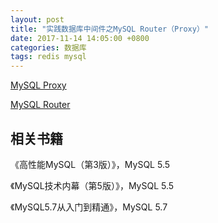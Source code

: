 ```yaml
---
layout: post
title: "实践数据库中间件之MySQL Router（Proxy）"
date: 2017-11-14 14:05:00 +0800
categories: 数据库
tags: redis mysql
---
```



[MySQL Proxy](https://downloads.mysql.com/archives/proxy/)

[MySQL Router](https://dev.mysql.com/downloads/router/)

## 相关书籍

《高性能MySQL（第3版）》，MySQL 5.5

《MySQL技术内幕（第5版）》，MySQL 5.5

《MySQL5.7从入门到精通》，MySQL 5.7